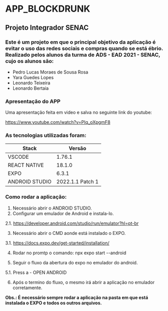 # APP_BLOCKDRUNK
 ## Projeto Integrador SENAC

 ### Este é um projeto em que o principal objetivo da aplicação é evitar o uso das redes sociais e compras quando se está ébrio. Realizado pelos alunos da turma de ADS - EAD 2021 - SENAC, cujo os alunos são: 
 * Pedro Lucas Moraes de Sousa Rosa
 * Yara Guedes Lopes
 * Leonardo Teixeira 
 * Leonardo Bertaia

### Apresentação do APP

Uma apresentação feita em video e salva no seguinte link do youtube:

https://www.youtube.com/watch?v=PIq_oXpgmF8

### As tecnologias utilizadas foram: 
Stack   | Versão
--------- | ------
VSCODE | 1.76.1
REACT NATIVE | 18.1.0
EXPO | 6.3.1
ANDROID STUDIO | 2022.1.1 Patch 1

### Como rodar a aplicação:

1. Necessário abrir o ANDROID STUDIO. 
2. Configurar um emulador de Android e instala-lo. 

2.1. https://developer.android.com/studio/run/emulator?hl=pt-br

3. Necessário abrir o CMD aonde está instalado o EXPO.

3.1. https://docs.expo.dev/get-started/installation/

4. Rodar no promtp o comando: npx expo start --android

5. Seguir o fluxo da abertura do expo no emulador do android. 

5.1. Press a - OPEN ANDROID

6. Após o termino do fluxo, o mesmo irá abrir a aplicação no emulador corretamente.


**Obs.: É necessário sempre rodar a aplicação na pasta em que está instalada o EXPO e todos os outros arquivos.**

